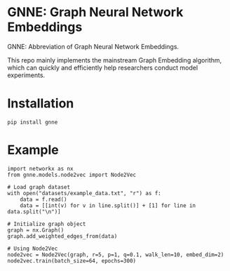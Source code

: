 # GNNE: Graph Neural Network Embeddings

GNNE: Abbreviation of Graph Neural Network Embeddings.

This repo mainly implements the mainstream Graph Embedding algorithm, which can quickly and efficiently help researchers conduct model experiments.

# Installation

```pip install gnne```

# Example

```
import networkx as nx
from gnne.models.node2vec import Node2Vec

# Load graph dataset
with open("datasets/example_data.txt", "r") as f:
    data = f.read()
    data = [[int(v) for v in line.split()] + [1] for line in data.split("\n")]

# Initialize graph object
graph = nx.Graph()
graph.add_weighted_edges_from(data)

# Using Node2Vec
node2vec = Node2Vec(graph, r=5, p=1, q=0.1, walk_len=10, embed_dim=2)
node2vec.train(batch_size=64, epochs=300)
```